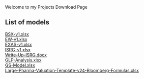 Welcome to my Projects Download Page

## List of models
[BSX-v1.xlsx](https://github.com/user-attachments/files/16654500/BSX-v1.xlsx)
<br>
[EW-v1.xlsx](https://github.com/user-attachments/files/16654501/EW-v1.xlsx)
<br>
[EXAS-v1.xlsx](https://github.com/user-attachments/files/16654502/EXAS-v1.xlsx)
<br>
[ISRG-v1.xlsx](https://github.com/user-attachments/files/16655285/ISRG-v1.xlsx)
<br>
[Write-Up-ISRG.docx](https://github.com/user-attachments/files/16654507/Write-Up-ISRG.docx)
<br>
[GLP-Analysis.xlsx](https://github.com/user-attachments/files/16654503/GLP-Analysis.xlsx)
<br>
[GS-Model.xlsx](https://github.com/user-attachments/files/16654504/GS-Model.xlsx)
<br>
[Large-Pharma-Valuation-Template-v24-Bloomberg-Formulas.xlsx](https://github.com/user-attachments/files/16654506/Large-Pharma-Valuation-Template-v24-Bloomberg-Formulas.xlsx)
